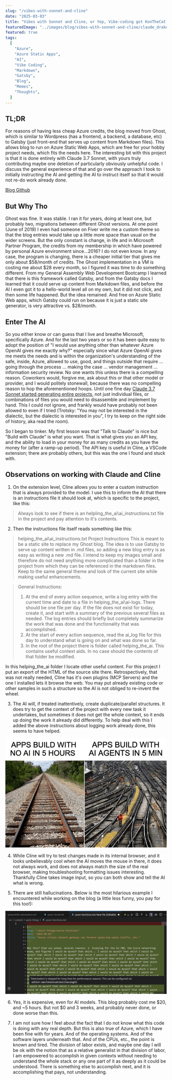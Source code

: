 ```yaml
---
slug: "/vibes-with-sonnet-and-cline"
date: "2025-03-03"
title: "Vibes with Sonnet and Cline, or Yep, Vibe-coding got KonTheCat too"
featuredImage: "../images/blog/vibes-with-sonnet-and-cline/claude_drake_meme.png"
featured: true
tags:
  [
    "Azure",
    "Azure Static Apps",
    "AI",
    "Vibe Coding",
    "Markdown",
    "Gatsby",
    "Blog",
    "Memes",
    "Thoughts",
  ]
---
```


## TL;DR

For reasons of having less cheap Azure credits, the blog moved from Ghost, which is similar to Wordpress (has a frontend, a backend, a database, etc) to Gatsby (just front-end that serves up content from Markdown files). This allows blog to run on Azure Static Web Apps, which are free for your hobby project needs, which fits the needs here. The interesting bit with this project is that it is done entirely with Claude 3.7 Sonnet, with yours truly contributing maybe one deletion of particularly obviously unhelpful code. I discuss the general experience of that and go over the approach I took to initially instructing the AI and getting the AI to instruct itself so that it would not re-do work already done.

[Blog Github](https://github.com/KonTheCat/blog2)

## But Why Tho

Ghost was fine. It was stable. I ran it for years, doing at least one, but probably two, migrations between different Ghost versions. At one point (June of 2019) I even had someone on Fiver write me a custom theme so that the blog entries would take up a little more space than usual on the wider screens. But the only constant is change, in life and in Microsoft Partner Program, the credits from my membership in which have powered by personal Azure environment since...2016? I do not even know. In any case, the program is changing, there is a cheaper initial tier that gives me only about $58/month of credits. The Ghost implementation in a VM is costing me about $28 every month, so I figured it was time to do something different. From my General Assembly Web Development Bootcamp I learned that there is this framework called Gatsby, and from the Gatsby docs I learned that it could serve up content from Markdown files, and before the AI I even got it to a hello-world level all on my own, but it did not click, and then some life happened. But the idea remained. And free on Azure Static Web apps, which Gatsby could run on because it is just a static site generator, is very attractive vs. $28/month.

## Enter The AI

So you either know or can guess that I live and breathe Microsoft, specifically Azure. And for the last two years or so it has been quite easy to adopt the position of "I would use anything other than whatever Azure OpenAI gives me exactly why?" especially since what Azure OpenAI gives me meets the needs and is within the organization's understanding of the safe, inside, Azure, allowed to use, good, and things outside that require ... going through the process ... making the case ... vendor management ... information security review. No one wants this unless there is a compelling reason. Coworkers would, forgive me, ask about this or that other model or provider, and I would politely stonewall, because there was no compelling reason to hop the aforementioned hoops. Until one fine day [Claude 3.7 Sonnet started generating entire projects](https://www.anthropic.com/news/claude-3-7-sonnet), not just individual files, or combinations of files you would need to disassemble and implement by hand. This I could not ignore, and frankly would have probably not been allowed to even if I tried (Trotsky: "You may not be interested in the dialectic, but the dialectic is interested in you", I try to keep on the right side of history, aka read the room).

So I began to tinker. My first lesson was that "Talk to Claude" is nice but "Build with Claude" is what you want. That is what gives you an API key, and the ability to load in your money for as many credits as you have the money for (after a ramp-up period). The API key is useful in Cline, a VSCode extension; there are probably others, but this was the one I found and stuck with.

## Observations on working with Claude and Cline

1. On the extension level, Cline allows you to enter a custom instruction that is always provided to the model. I use this to inform the AI that there is an instructions file it should look at, which is specific to the project, like this:

> Always look to see if there is an helpling_the_ai\ai_instructions.txt file in the project and pay attention to it's contents.

2. Then the instructions file itself reads something like this:

> helping_the_ai\ai_instructions.txt
> Project Instructions
> This is meant to be a static site to replace my Ghost blog. The idea is to use Gatsby to serve up content written in .md files, so adding a new blog entry is as easy as writing a new .md file.
> I intend to keep my images small and therefore do not need anything more complicated than a folder in the project from which they can be referenced in the markdown files.
> Keep to the same general theme and look of the current site while making useful enhancements.

> General Instructions:
>
> 1. At the end of every action sequence, write a log entry with the current time and date to a file in helping_the_ai\ai-logs. There should be one file per day. If the file does not exist for today, create it, and start with a summary of the previous several files as needed. The log entries should briefly but completely summarize the work that was done and the functionality that was accomplished.
> 2. At the start of every action sequence, read the ai_log file for this day to understand what is going on and what was done so far.
> 3. In the root of the project there is folder called helping_the_ai. This contains useful context aids. In no case should the contents of that folder be modified.

In this helping_the_ai folder I locate other useful content. For this project I put an export of the HTML of the source site there. Retrospectively, that was not really needed, Cline has it's own plugins (MCP Servers) and the one I installed lets it browse the web. You may put already existing code or other samples in such a structure so the AI is not obliged to re-invent the wheel.

3. The AI will, if treated inattentively, create duplicate/parallel structures. It does try to get the context of the project with every new task it undertakes, but sometimes it does not get the whole context, so it ends up doing the work it already did differently. To help deal with this I added the above instructions about logging work already done, this seems to have helped.

![We can make lots of code quickly](../images/blog/vibes-with-sonnet-and-cline/apps-build-with-no-ai-5-hours-apps-build-with-ai-agents-5-min.png)

4. While Cline will try to test changes made in its internal browser, and it looks unbelievably cool when the AI moves the mouse in there, it does not always work, and does not always match the size of the real browser, making troubleshooting formatting issues interesting. Thankfully Cline takes image input, so you can both show and tell the AI what is wrong.

5. There are still hallucinations. Below is the most hilarious example I encountered while working on the blog (a little less funny, you pay for this too!):

![A Hallucination](../images/blog/vibes-with-sonnet-and-cline/sameline.png)

6. Yes, it is expensive, even for AI models. This blog probably cost me $20, and ~5 hours. But not $0 and 3 weeks, and probably never done, or done worse than this.

7. I am not sure how I feel about the fact that I do not know what this code is doing with any real depth. But this is also true of Azure, which I have been fine with for years. And of the operating systems. And of the software layers underneath that. And of the CPUs, etc., the point is known and tired. The division of labor exists, and maybe one day I will be ok with the notion that as a relative generalist in that division of labor, I am empowered to accomplish in given contexts without needing to understand the whole stack or any one part of it as deeply as it could be understood. There is something else to accomplish next, and it is accomplishing that pays, not understanding.
